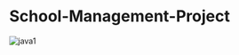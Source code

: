 # School-Management-Project
![java1](https://user-images.githubusercontent.com/57281383/130367611-457733af-543e-4f33-bb40-1cf0b9a72b65.JPG)
